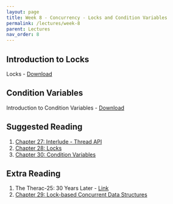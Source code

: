 ```yaml
---
layout: page
title: Week 8 - Concurrency - Locks and Condition Variables
permalink: /lectures/week-8
parent: Lectures
nav_order: 8
---
```


## Introduction to Locks

Locks - [Download](https://karthikv1392.github.io/cs3301_osn/slides/OSN_L15.pdf)

## Condition Variables

Introduction to Condition Variables - [Download](https://karthikv1392.github.io/cs3301_osn/slides/OSN_L16.pdf)


## Suggested Reading

1. [Chapter 27: Interlude - Thread API](https://pages.cs.wisc.edu/~remzi/OSTEP/threads-api.pdf)
2. [Chapter 28: Locks](https://pages.cs.wisc.edu/~remzi/OSTEP/threads-locks.pdf)
3. [Chapter 30: Condition Variables](https://pages.cs.wisc.edu/~remzi/OSTEP/threads-cv.pdf)

## Extra Reading

1. The Therac-25: 30 Years Later  - [Link](https://www.computer.org/csdl/magazine/co/2017/11/mco2017110008/13rRUxAStVR)
2. [Chapter 29: Lock-based Concurrent Data Structures](https://pages.cs.wisc.edu/~remzi/OSTEP/threads-locks-usage.pdf)
